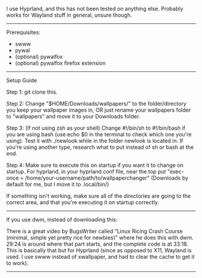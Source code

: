 
I use Hyprland, and this has not been tested on anything else. Probably works for Wayland stuff in general, unsure though.

------------------------------------------------
Prerequisites:
- swww
- pywal
- (optional) pywalfox
- (optional) pywalfox firefox extension
------------------------------------------------

Setup Guide

Step 1: git clone this. 

Step 2: Change "$HOME/Downloads/wallpapers/" to the folder/directory you keep your wallpaper images in, OR just rename your wallpapers folder to "wallpapers" and move it to your Downloads folder.

Step 3: (If not using zsh as your shell) Change #!/bin/sh to #!/bin/bash if you are using bash (use echo $0 in the terminal to check which one you're using). Test it with ./newlook while in the folder newlook is located in. If you're using another type, research what to put instead of sh or bash at the end.

Step 4: Make sure to execute this on startup if you want it to change on startup. For hyprland, in your hyprland.conf file, near the top put "exec-once = /home/your-username/path/to/wallpaperchanger" (Downloads by default for me, but I move it to .local/bin/)

If something isn't working, make sure all of the directories are going to the correct area, and that you're executing it on startup correctly.

------------------------------------------------

If you use dwm, instead of downloading this:

There is a great video by BugsWriter called "Linux Ricing Crash Course (minimal, simple yet pretty rice for newbies)" where he does this with dwm. 29:24 is around where that part starts, and the complete code is at 33:18. This is basically that but for Hyprland (since as opposed to X11, Wayland is used. I use swww instead of xwallpaper, and had to clear the cache to get it to work).

-------------------------------------------------
